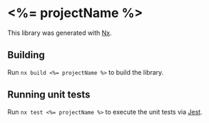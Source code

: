 # <%= projectName %>

This library was generated with [Nx](https://nx.dev).

## Building

Run `nx build <%= projectName %>` to build the library.

## Running unit tests

Run `nx test <%= projectName %>` to execute the unit tests via [Jest](https://jestjs.io).
